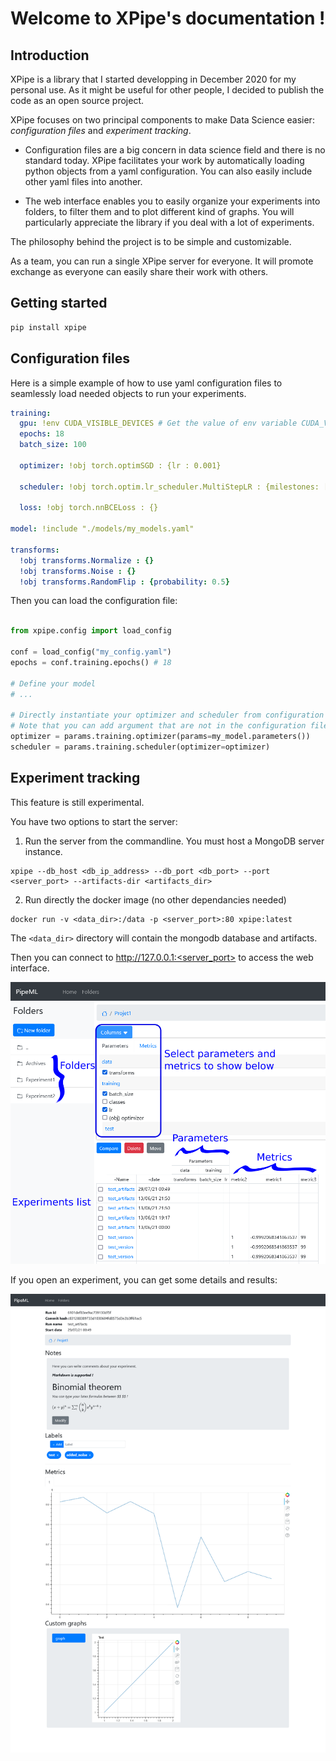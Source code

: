 # Welcome to XPipe's documentation !

## Introduction

XPipe is a library that I started developping in December 2020 for my personal use.
As it might be useful for other people, I decided to publish the code as an open source project.

XPipe focuses on two principal components to make Data Science easier: *configuration files* and *experiment tracking*.

- Configuration files are a big concern in data science field and there is no standard today. XPipe facilitates your work by automatically loading python objects from a yaml configuration. You can also easily include other yaml files into another.

- The web interface enables you to easily organize your experiments into folders, to filter them and to plot different kind of graphs. You will particularly appreciate the library if you deal with a lot of experiments.

The philosophy behind the project is to be simple and customizable.

As a team, you can run a single XPipe server for everyone. It will promote exchange as everyone can easily share their work with others.

## Getting started

```bash
pip install xpipe
```

## Configuration files

Here is a simple example of how to use yaml configuration files to seamlessly load needed objects to run your experiments.
  
```yaml
training:
  gpu: !env CUDA_VISIBLE_DEVICES # Get the value of env variable CUDA_VISIBLE_DEVICES
  epochs: 18
  batch_size: 100

  optimizer: !obj torch.optimSGD : {lr : 0.001}

  scheduler: !obj torch.optim.lr_scheduler.MultiStepLR : {milestones: [2, 6, 10, 14]}

  loss: !obj torch.nnBCELoss : {}

model: !include "./models/my_models.yaml"

transforms:
  !obj transforms.Normalize : {}
  !obj transforms.Noise : {}
  !obj transforms.RandomFlip : {probability: 0.5}
```

Then you can load the configuration file:

```python

from xpipe.config import load_config

conf = load_config("my_config.yaml")
epochs = conf.training.epochs() # 18

# Define your model
# ...

# Directly instantiate your optimizer and scheduler from configuration
# Note that you can add argument that are not in the configuration file
optimizer = params.training.optimizer(params=my_model.parameters()) 
scheduler = params.training.scheduler(optimizer=optimizer)
```

## Experiment tracking

This feature is still experimental.

You have two options to start the server:

1. Run the server from the commandline. You must host a MongoDB server instance.

```
xpipe --db_host <db_ip_address> --db_port <db_port> --port <server_port> --artifacts-dir <artifacts_dir>
```

2. Run directly the docker image (no other dependancies needed)

```
docker run -v <data_dir>:/data -p <server_port>:80 xpipe:latest
```

The `<data_dir>` directory will contain the mongodb database and artifacts.

Then you can connect to http://127.0.0.1:<server_port> to access the web interface.

![webui1](https://github.com/Scotchy/XPipe/blob/main/docs/images/gui1.png)

If you open an experiment, you can get some details and results:

![webui2](https://github.com/Scotchy/XPipe/blob/main/docs/images/gui2.png)
